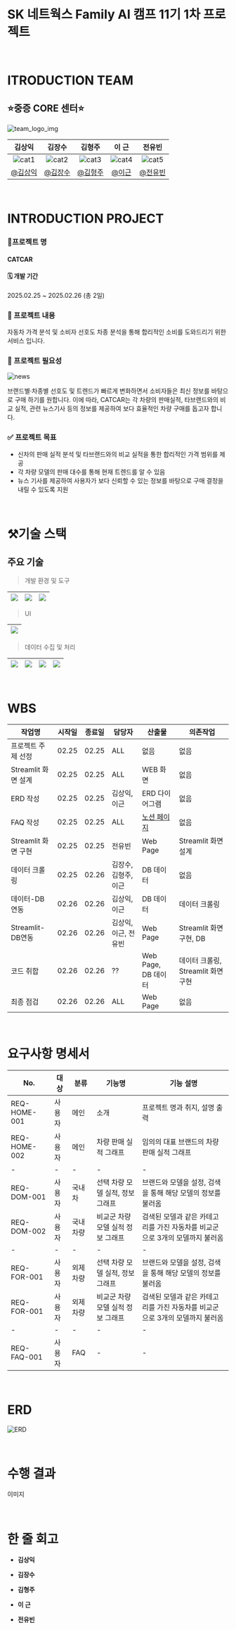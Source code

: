 # SK 네트웍스 Family AI 캠프 11기 1차 프로젝트
<br/>

# ITRODUCTION TEAM
## ⭐중증 CORE 센터⭐

![team_logo_img](./image/팀고양이.jpg)

|김상익|김장수|김형주|이  근|전유빈|
|:---:|:---:|:---:|:---:|:---:|
|![cat1](./image/자동차고양이1.jpg)|![cat2](./image/자동차고양이2.jpg)|![cat3](./image/자동차고양이3.jpg)|![cat4](./image/토토로고양이.jpg)|![cat5](./image/자동차고양이4.jpg)|
|[@김상익](https://github.com/GTU9)|[@김장수](https://github.com/js-kkk)|[@김형주](https://github.com/Kim-Hyeong-Ju)|[@이근](https://github.com/REROUN)|[@전유빈](https://github.com/yubnyx)|

<br/>

# INTRODUCTION PROJECT

### 🚗프로젝트 명
#### **CATCAR**

#### 🗓️ 개발 기간
2025.02.25 ~ 2025.02.26 (총 2일)


### 🐉 프로젝트 내용

자동차 가격 분석 및 소비자 선호도 차종 분석을 통해 합리적인 소비를 도와드리기 위한 서비스 입니다.

### 🚗 프로젝트 필요성

![news](./image/news.png)

브랜드별·차종별 선호도 및 트렌드가 빠르게 변화하면서 소비자들은 최신 정보를 바탕으로 구매 하기를 원합니다.
이에 따라, CATCAR는 각 차량의 판매실적, 타브랜드와의 비교 실적, 관련 뉴스기사 등의 정보를 제공하여 보다 효율적인 차량 구매를 돕고자 합니다.

### ✅ 프로젝트 목표

- 신차의 판매 실적 분석 및 타브랜드와의 비교 실적을 통한 합리적인 가격 범위를 제공
- 각 차량 모델의 판매 대수를 통해 현재 트렌드를 알 수 있음
- 뉴스 기사를 제공하여 사용자가 보다 신뢰할 수 있는 정보를 바탕으로 구매 결정을 내릴 수 있도록 지원

<br/>

# ⚒️기술 스택
## 주요 기술
> 개발 환경 및 도구

|<img src="https://img.shields.io/badge/notion-000000?style=for-the-badge&logo=notion&logoColor=white">|<img src="https://img.shields.io/badge/vscode-1A9FFF">|<img src="https://img.shields.io/badge/github-181717?style=for-the-badge&logo=github&logoColor=white">|
|:---:|:---:|:---:|

> UI

|<img src="https://img.shields.io/badge/streamlit-FF4B4B?style=for-the-badge&logo=streamlit&logoColor=white">|
|:---:|

> 데이터 수집 및 처리

|<img src="https://img.shields.io/badge/python-3776AB?style=for-the-badge&logo=python&logoColor=white">|<img src="https://img.shields.io/badge/selenium-43B02A?style=for-the-badge&logo=selenium&logoColor=white">|<img src="https://img.shields.io/badge/pandas-150458?style=for-the-badge&logo=pandas&logoColor=white">|<img src="https://img.shields.io/badge/mysql-4479A1?style=for-the-badge&logo=mysql&logoColor=white">|
|:---:|:---:|:---:|:---:|
<br/>

# WBS
|작업명|시작일|종료일|담당자|산출물|의존작업|
|---|---|---|---|---|---|
|프로젝트 주제 선정|02.25|02.25|ALL|없음|없음|
|Streamlit 화면 설계|02.25|02.25|ALL|WEB 화면|없음|
|ERD 작성|02.25|02.25|김상익, 이근|ERD 다이어그램|없음|
|FAQ 작성|02.25|02.25|ALL|[노션 페이지](https://www.notion.so/ohgiraffers/Core-1a4649136c118066b76bef49b54e95ff)|없음|
|Streamlit 화면 구현|02.25|02.25|전유빈|Web Page|Streamlit 화면 설계|
|데이터 크롤링|02.25|02.26|김장수, 김형주, 이근|DB 데이터|없음|
|데이터-DB연동|02.26|02.26|김상익, 이근|DB 데이터|데이터 크롤링|
|Streamlit-DB연동|02.26|02.26|김상익, 이근, 전유빈|Web Page|Streamlit 화면 구현, DB|
|코드 취합|02.26|02.26|??|Web Page, DB 데이터|데이터 크롤링, Streamlit 화면 구현|
|최종 점검|02.26|02.26|ALL|Web Page|없음|

<br/>

# 요구사항 명세서
|No.|대상|분류|기능명|기능 설명|
|---|---|---|---|---|
|REQ-HOME-001|사용자|메인|소개|프로젝트 명과 취지, 설명 출력|
|REQ-HOME-002|사용자|메인|차량 판매 실적 그래프|임의의 대표 브랜드의 차량 판매 실적 그래프|
| - | - | - | - | - |
|REQ-DOM-001|사용자|국내차| 선택 차량 모델 실적, 정보 그래프|브랜드와 모델을 설정, 검색을 통해 해당 모델의 정보를 불러옴|
|REQ-DOM-002|사용자|국내차량|비교군 차량 모델 실적 정보 그래프|검색된 모델과 같은 카테고리를 가진 자동차를 비교군으로 3개의 모델까지 불러옴 |
| - | - | - | - | - |
|REQ-FOR-001|사용자|외제차량| 선택 차량 모델 실적, 정보 그래프|브랜드와 모델을 설정, 검색을 통해 해당 모델의 정보를 불러옴|
|REQ-FOR-001|사용자|외제차량|비교군 차량 모델 실적 정보 그래프|검색된 모델과 같은 카테고리를 가진 자동차를 비교군으로 3개의 모델까지 불러옴 |
| - | - | - | - | - |
|REQ-FAQ-001|사용자|FAQ| - | - |

<br/>

# ERD

![ERD](./image/ERD.png)

<br/>

# 수행 결과
이미지

<br/>

# 한 줄 회고

- **김상익**

- **김장수**

- **김형주**

- **이 근**

- **전유빈**
